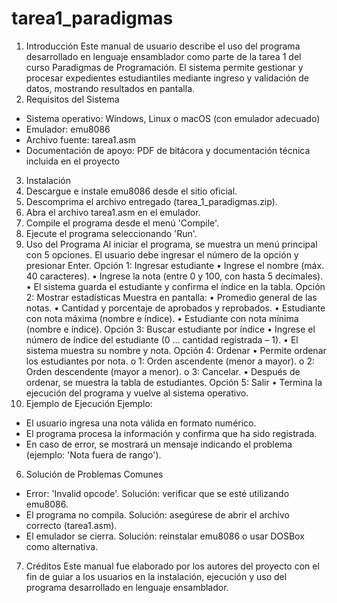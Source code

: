 # tarea1_paradigmas

1. Introducción
Este manual de usuario describe el uso del programa desarrollado en lenguaje ensamblador como parte de la tarea 1 del curso Paradigmas de Programación. El sistema permite gestionar y procesar expedientes estudiantiles mediante ingreso y validación de datos, mostrando resultados en pantalla.
2. Requisitos del Sistema
- Sistema operativo: Windows, Linux o macOS (con emulador adecuado)
- Emulador: emu8086 
- Archivo fuente: tarea1.asm
- Documentación de apoyo: PDF de bitácora y documentación técnica incluida en el proyecto
3. Instalación
1. Descargue e instale emu8086 desde el sitio oficial.
2. Descomprima el archivo entregado (tarea_1_paradigmas.zip).
3. Abra el archivo tarea1.asm en el emulador.
4. Compile el programa desde el menú 'Compile'.
5. Ejecute el programa seleccionando 'Run'.
4. Uso del Programa
Al iniciar el programa, se muestra un menú principal con 5 opciones. El usuario debe ingresar el número de la opción y presionar Enter.
Opción 1: Ingresar estudiante
•	Ingrese el nombre (máx. 40 caracteres).
•	Ingrese la nota (entre 0 y 100, con hasta 5 decimales).
•	El sistema guarda el estudiante y confirma el índice en la tabla.
Opción 2: Mostrar estadísticas
Muestra en pantalla:
•	Promedio general de las notas.
•	Cantidad y porcentaje de aprobados y reprobados.
•	Estudiante con nota máxima (nombre e índice).
•	Estudiante con nota mínima (nombre e índice).
Opción 3: Buscar estudiante por índice
•	Ingrese el número de índice del estudiante (0 … cantidad registrada – 1).
•	El sistema muestra su nombre y nota.
Opción 4: Ordenar
•	Permite ordenar los estudiantes por nota.
o	1: Orden ascendente (menor a mayor).
o	2: Orden descendente (mayor a menor).
o	3: Cancelar.
•	Después de ordenar, se muestra la tabla de estudiantes.
Opción 5: Salir
•	Termina la ejecución del programa y vuelve al sistema operativo.
5. Ejemplo de Ejecución
Ejemplo:
- El usuario ingresa una nota válida en formato numérico.
- El programa procesa la información y confirma que ha sido registrada.
- En caso de error, se mostrará un mensaje indicando el problema (ejemplo: 'Nota fuera de rango').
6. Solución de Problemas Comunes
- Error: 'Invalid opcode'. Solución: verificar que se esté utilizando emu8086.
- El programa no compila. Solución: asegúrese de abrir el archivo correcto (tarea1.asm).
- El emulador se cierra. Solución: reinstalar emu8086 o usar DOSBox como alternativa.
7. Créditos
Este manual fue elaborado por los autores del proyecto con el fin de guiar a los usuarios en la instalación, ejecución y uso del programa desarrollado en lenguaje ensamblador.
